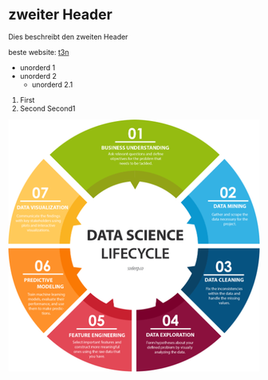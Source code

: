 # zweiter Header
Dies beschreibt den zweiten Header

beste website: [t3n](https://t3n.de/)

* unorderd 1
* unorderd 2
  * unorderd 2.1

1. First
2. Second
 Second1

![DS Lifecycle](Download.png)
